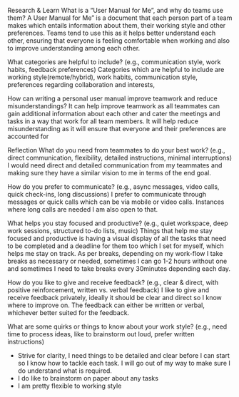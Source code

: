 Research & Learn
What is a “User Manual for Me”, and why do teams use them?
A User Manual for Me” is a document that each person part of a team makes which entails information about them, their working style and other preferences. Teams tend to use this as it helps better understand each other, ensuring that everyone is feeling comfortable when working and also to improve understanding among each other.

What categories are helpful to include? (e.g., communication style, work habits, feedback preferences)
Categories which are helpful to include are working style(remote/hybrid), work habits, communication style, preferences regarding collaboration and interests,

How can writing a personal user manual improve teamwork and reduce misunderstandings?
It can help improve teamwork as all teammates can gain additional information about each other and cater the meetings and tasks in a way that work for all team members. It will help reduce misunderstanding as it will ensure that everyone and their preferences are accounted for


Reflection
What do you need from teammates to do your best work? (e.g., direct communication, flexibility, detailed instructions, minimal interruptions)
I would need direct and detailed communication from my teammates and making sure they have a similar vision to me in terms of the end goal.

How do you prefer to communicate? (e.g., async messages, video calls, quick check-ins, long discussions)
I prefer to communicate through messages or quick calls which can be via mobile or video calls. Instances where long calls are needed I am also open to that.

What helps you stay focused and productive? (e.g., quiet workspace, deep work sessions, structured to-do lists, music)
Things that help me stay focused and productive is having a visual display of all the tasks that need to be completed and a deadline for them too which I set for myself, which helps me stay on track. As per breaks, depending on my work-flow I take breaks as necessary or needed, sometimes I can go 1-2 hours without one and sometimes I need to take breaks every 30minutes depending each day.

How do you like to give and receive feedback? (e.g., clear & direct, with positive reinforcement, written vs. verbal feedback)
I like to give and receive feedback privately, ideally it should be clear and direct so I know where to improve on. The feedback can either be written or verbal, whichever better suited for the feedback.

What are some quirks or things to know about your work style? (e.g., need time to process ideas, like to brainstorm out loud, prefer written instructions)
- Strive for clarity, I need things to be detailed and clear before I can start so I know how to tackle each task. I will go out of my way to make sure I do understand what is required.
- I do like to brainstorm on paper about any tasks
- I am pretty flexible to working style